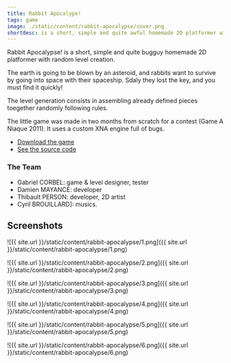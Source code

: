 ```yaml
---
title: Rabbit Apocalype!
tags: game
image: ./static/content/rabbit-apocalypse/cover.png
shortdesc: is a short, simple and quite awful homemade 2D platformer with random level creation
---
```


Rabbit Apocalypse! is a short, simple and quite bugguy homemade 2D platformer with random level creation.

The earth is going to be blown by an asteroid, and rabbits want to survive by going into space with their spaceship.
Sdaly they lost the key, and you must find it quickly!

The level generation consists in assembling already defined pieces toegether randomly following rules.

The little game was made in two months from scratch for a contest (Game A Niaque 2011). It uses a custom XNA engine full of bugs.

- [Download the game](https://www.dropbox.com/s/411cd1mg3c75jon/RabbitApocalypse.zip)
- [See the source code](https://github.com/Valryon/Rabbit-Apocalypse)

### The Team

- Gabriel CORBEL: game & level designer, tester
- Damien MAYANCE: developer
- Thibault PERSON: developer, 2D artist
- Cyril BROUILLARD]: musics.

## Screenshots

![{{ site.url }}/static/content/rabbit-apocalypse/1.png]({{ site.url }}/static/content/rabbit-apocalypse/1.png)

![{{ site.url }}/static/content/rabbit-apocalypse/2.png]({{ site.url }}/static/content/rabbit-apocalypse/2.png)

![{{ site.url }}/static/content/rabbit-apocalypse/3.png]({{ site.url }}/static/content/rabbit-apocalypse/3.png)

![{{ site.url }}/static/content/rabbit-apocalypse/4.png]({{ site.url }}/static/content/rabbit-apocalypse/4.png)

![{{ site.url }}/static/content/rabbit-apocalypse/5.png]({{ site.url }}/static/content/rabbit-apocalypse/5.png)

![{{ site.url }}/static/content/rabbit-apocalypse/6.png]({{ site.url }}/static/content/rabbit-apocalypse/6.png)
